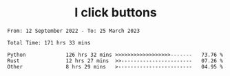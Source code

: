 <h1 align="center">
I click buttons
</h1>

<!--START_SECTION:waka-->

```text
From: 12 September 2022 - To: 25 March 2023

Total Time: 171 hrs 33 mins

Python             126 hrs 32 mins >>>>>>>>>>>>>>>>>>-------   73.76 %
Rust               12 hrs 27 mins  >>-----------------------   07.26 %
Other              8 hrs 29 mins   >------------------------   04.95 %
```

<!--END_SECTION:waka-->

